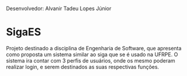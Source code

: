 Desenvolvedor: Alvanir Tadeu Lopes Júnior

# SigaES
Projeto destinado a disciplina de Engenharia de Software, que apresenta como proposta um sistema similar ao siga que se é usado na UFRPE. O sistema ira contar com 3 perfis de usuários, onde os mesmo poderam realizar login, e serem destinados as suas respectivas funções.
